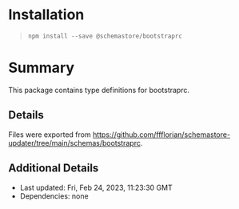 # Installation
> `npm install --save @schemastore/bootstraprc`

# Summary
This package contains type definitions for bootstraprc.

## Details
Files were exported from https://github.com/ffflorian/schemastore-updater/tree/main/schemas/bootstraprc.

## Additional Details
* Last updated: Fri, Feb 24, 2023, 11:23:30 GMT
* Dependencies: none
